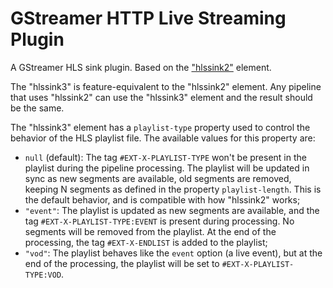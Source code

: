# GStreamer HTTP Live Streaming Plugin
A GStreamer HLS sink plugin. Based on the
["hlssink2"](https://gstreamer.freedesktop.org/documentation/hls/hlssink2.html?gi-language=c)
element.

The "hlssink3" is feature-equivalent to the "hlssink2" element. Any pipeline that uses "hlssink2" can use the
"hlssink3" element and the result should be the same.

The "hlssink3" element has a `playlist-type` property used to control the behavior of the HLS playlist file. The
available values for this property are:
- `null` (default): The tag `#EXT-X-PLAYLIST-TYPE` won't be present in the playlist during the pipeline processing. The
  playlist will be updated in sync as new segments are available, old segments are removed, keeping N segments as
  defined in the property `playlist-length`. This is the default behavior, and is compatible with how "hlssink2" works;
- `"event"`: The playlist is updated as new segments are available, and the tag `#EXT-X-PLAYLIST-TYPE:EVENT` is present 
  during processing. No segments will be removed from the playlist. At the end of the processing, the tag
  `#EXT-X-ENDLIST` is added to the playlist;
- `"vod"`: The playlist behaves like the `event` option (a live event), but at the end of the processing, the playlist 
  will be set to `#EXT-X-PLAYLIST-TYPE:VOD`.

